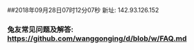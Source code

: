 ##2018年09月28日07时12分07秒 新址: 142.93.126.152
### 兔友常见问题及解答: https://github.com/wanggonging/d/blob/w/FAQ.md
